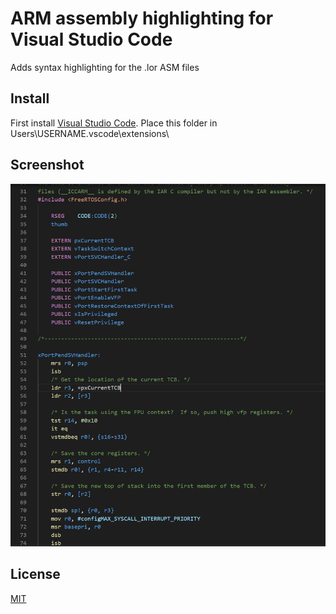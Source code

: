 # ARM assembly highlighting for Visual Studio Code

Adds syntax highlighting for the .lor ASM files

## Install

First install [Visual Studio Code](https://code.visualstudio.com). 
Place this folder in Users\USERNAME\.vscode\extensions\

## Screenshot
![Example of Highlighting](https://raw.githubusercontent.com/pfox89/vscode-iar-asm-arm/master/images/example.png)

## License
[MIT](https://raw.githubusercontent.com/pfox89/vscode-iar-asm-arm/master/LICENSE.txt)
